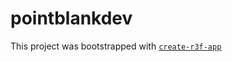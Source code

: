 # pointblankdev

This project was bootstrapped with [`create-r3f-app`](https://github.com/utsuboco/create-r3f-app)